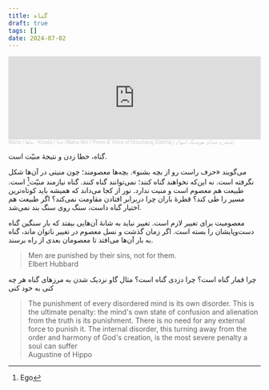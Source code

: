 ```yaml
---
title: گناه
draft: true
tags: []
date: 2024-07-02
---
```




<iframe width="100%" height="166" scrolling="no" frameborder="no" allow="autoplay" src="https://w.soundcloud.com/player/?url=https%3A//api.soundcloud.com/tracks/1124408173&color=%23cb4ee9&auto_play=false&hide_related=false&show_comments=true&show_user=true&show_reposts=false&show_teaser=true"></iframe><div style="font-size: 10px; color: #cccccc;line-break: anywhere;word-break: normal;overflow: hidden;white-space: nowrap;text-overflow: ellipsis; font-family: Interstate,Lucida Grande,Lucida Sans Unicode,Lucida Sans,Garuda,Verdana,Tahoma,sans-serif;font-weight: 100;"><a href="https://soundcloud.com/mysticmaha" title="Maha | ماها" target="_blank" style="color: #cccccc; text-decoration: none;">Maha | ماها</a> · <a href="https://soundcloud.com/mysticmaha/khoda" title="Khoda | خدا (Maha Mix / Poem &amp; Voice of Houshang Ebtehaj | شعر و صدای هوشنگ ابتهاج)" target="_blank" style="color: #cccccc; text-decoration: none;">Khoda | خدا (Maha Mix / Poem &amp; Voice of Houshang Ebtehaj | شعر و صدای هوشنگ ابتهاج)</a></div>

گناه، خطا زدن و نتیجهٔ منیّت است. 

می‌گویند «حرف راست رو از بچه بشنو». بچه‌ها معصومند؛ چون منیتی در آن‌ها شکل نگرفته است. نه این‌که نخواهند گناه کنند؛ نمی‌توانند گناه کنند. گناه نیازمند منیّت[^1] است. طبیعت هم معصوم است و منیت ندارد. نور از کجا می‌داند که همیشه باید کوتاه‌ترین مسیر را طی کند؟ قطرهٔ باران چرا دربرابر افتادن مقاومت نمی‌کند؟ اگر طبیعت هم اختیار گناه داست، سنگ روی سنگ بند نمی‌شد.

معصومیت برای تغییر لازم است. تغییر نباید به شانهٔ آن‌هایی بیفتد که بار سنگین گناه دست‌وپایشان را بسته است. اگر زمان گذشت و نسل معصوم در تغییر ناتوان ماند، گناه به بار آن‌ها می‌افتد تا معصومان بعدی از راه برسند.

<blockquote class="english-blockquote">Men are punished by their sins, not for them.<footer class="english-footer">Elbert Hubbard</footer></blockquote>

چرا قمار گناه است؟
چرا دزدی گناه است؟ مثال گاو
نزدیک شدن به مرزهای گناه
هر چه کنی به خود کنی


<blockquote class="english-blockquote">The punishment of every disordered mind is its own disorder. This is the ultimate penalty: the mind's own state of confusion and alienation from the truth is its punishment. There is no need for any external force to punish it. The internal disorder, this turning away from the order and harmony of God's creation, is the most severe penalty a soul can suffer<footer class="english-footer">Augustine of Hippo</footer></blockquote>


[^1]: Ego